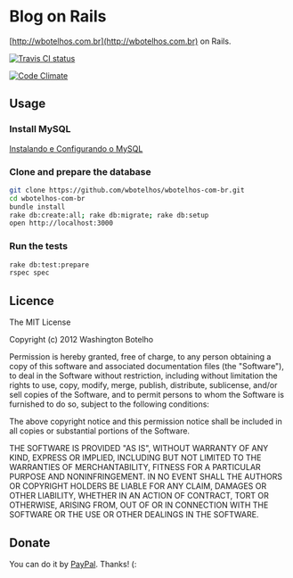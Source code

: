 # Blog on Rails

[http://wbotelhos.com.br](http://wbotelhos.com.br) on Rails.

[![Travis CI status](https://travis-ci.org/wbotelhos/wbotelhos-com-br.png?branch=master)](https://travis-ci.org/wbotelhos/wbotelhos-com-br "Travis CI")

[![Code Climate](https://codeclimate.com/badge.png)](https://codeclimate.com/github/wbotelhos/wbotelhos-com-br "Code Climate")

## Usage

### Install MySQL

[Instalando e Configurando o MySQL](http://wbotelhos.com/2012/10/17/instalando-e-configurando-o-mysql)

### Clone and prepare the database

```bash
git clone https://github.com/wbotelhos/wbotelhos-com-br.git
cd wbotelhos-com-br
bundle install
rake db:create:all; rake db:migrate; rake db:setup
open http://localhost:3000
```

### Run the tests

```bash
rake db:test:prepare
rspec spec
```

## Licence

The MIT License

Copyright (c) 2012 Washington Botelho

Permission is hereby granted, free of charge, to any person obtaining a copy of this software and associated documentation files (the "Software"), to deal in the Software without restriction, including without limitation the rights to use, copy, modify, merge, publish, distribute, sublicense, and/or sell copies of the Software, and to permit persons to whom the Software is furnished to do so, subject to the following conditions:

The above copyright notice and this permission notice shall be included in all copies or substantial portions of the Software.

THE SOFTWARE IS PROVIDED "AS IS", WITHOUT WARRANTY OF ANY KIND, EXPRESS OR IMPLIED, INCLUDING BUT NOT LIMITED TO THE WARRANTIES OF MERCHANTABILITY, FITNESS FOR A PARTICULAR PURPOSE AND NONINFRINGEMENT. IN NO EVENT SHALL THE AUTHORS OR COPYRIGHT HOLDERS BE LIABLE FOR ANY CLAIM, DAMAGES OR OTHER LIABILITY, WHETHER IN AN ACTION OF CONTRACT, TORT OR OTHERWISE, ARISING FROM, OUT OF OR IN CONNECTION WITH THE SOFTWARE OR THE USE OR OTHER DEALINGS IN THE SOFTWARE.

## Donate

You can do it by [PayPal](https://www.paypal.com/cgi-bin/webscr?cmd=_donations&business=X8HEP2878NDEG&item_name=Blog-BR). Thanks! (:
